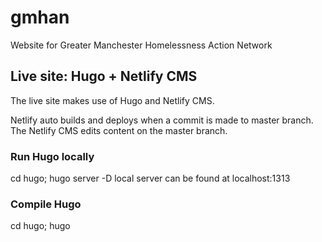 # gmhan
Website for Greater Manchester Homelessness Action Network

## Live site: Hugo + Netlify CMS

The live site makes use of Hugo and Netlify CMS.

Netlify auto builds and deploys when a commit is made to master branch. The Netlify CMS edits content on the master branch.

### Run Hugo locally

cd hugo;
hugo server -D
local server can be found at localhost:1313


### Compile Hugo

cd hugo;
hugo

